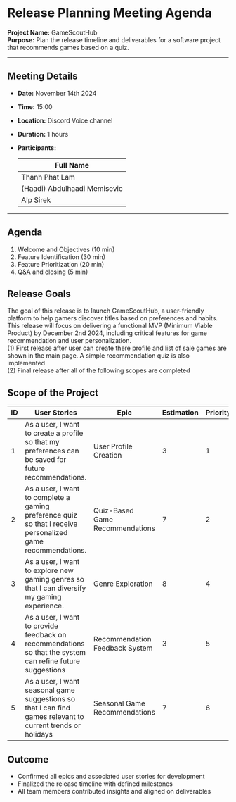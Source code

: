 # Release Planning Meeting Agenda

**Project Name:** GameScoutHub  
**Purpose:** Plan the release timeline and deliverables for a software project that recommends games based on a quiz.

---

## Meeting Details

- **Date:** November 14th 2024
- **Time:** 15:00
- **Location:** Discord Voice channel
- **Duration:** 1 hours
- **Participants:**

  | Full Name                    |
  | ---------------------------- |
  | Thanh Phat Lam               |
  | (Haadi) Abdulhaadi Memisevic |
  | Alp Sirek                    |

---

## Agenda

1. Welcome and Objectives (10 min)
2. Feature Identification (30 min)
3. Feature Prioritization (20 min)
4. Q&A and closing (5 min)

## Release Goals

The goal of this release is to launch GameScoutHub, a user-friendly platform to help gamers discover titles based on preferences and habits. This release will focus on delivering a functional MVP (Minimum Viable Product) by December 2nd 2024, including critical features for game recommendation and user personalization.  
(1) First release after user can create there profile and list of sale games are shown in the main page. A simple recommendation quiz is also implemented  
(2) Final release after all of the following scopes are completed

## Scope of the Project

| ID  | User Stories                                                                                                | Epic                            | Estimation | Priority |
| --- | ----------------------------------------------------------------------------------------------------------- | ------------------------------- | ---------- | -------- |
| 1   | As a user, I want to create a profile so that my preferences can be saved for future recommendations.       | User Profile Creation           | 3          | 1        |
| 2   | As a user, I want to complete a gaming preference quiz so that I receive personalized game recommendations. | Quiz-Based Game Recommendations | 7          | 2        |
| 3   | As a user, I want to explore new gaming genres so that I can diversify my gaming experience.                | Genre Exploration               | 8          | 4        |
| 4   | As a user, I want to provide feedback on recommendations so that the system can refine future suggestions   | Recommendation Feedback System  | 3          | 5        |
| 5   | As a user, I want seasonal game suggestions so that I can find games relevant to current trends or holidays | Seasonal Game Recommendations   | 7          | 6        |

## Outcome

- Confirmed all epics and associated user stories for development
- Finalized the release timeline with defined milestones
- All team members contributed insights and aligned on deliverables

